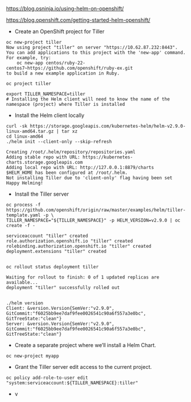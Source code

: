 https://blog.osninja.io/using-helm-on-openshift/

https://blog.openshift.com/getting-started-helm-openshift/


-  Create an OpenShift project for Tiller
```
oc new-project tiller
Now using project "tiller" on server "https://10.62.87.232:8443".
You can add applications to this project with the 'new-app' command. For example, try:
    oc new-app centos/ruby-22-centos7~https://github.com/openshift/ruby-ex.git
to build a new example application in Ruby.

oc project tiller

export TILLER_NAMESPACE=tiller
# Installing the Helm client will need to know the name of the namespace (project) where Tiller is installed
```
- Install the Helm client locally
```
curl -sk https://storage.googleapis.com/kubernetes-helm/helm-v2.9.0-linux-amd64.tar.gz | tar xz
cd linux-amd64
./helm init --client-only --skip-refresh

Creating /root/.helm/repository/repositories.yaml 
Adding stable repo with URL: https://kubernetes-charts.storage.googleapis.com 
Adding local repo with URL: http://127.0.0.1:8879/charts 
$HELM_HOME has been configured at /root/.helm.
Not installing Tiller due to 'client-only' flag having been set
Happy Helming!
```
-  Install the Tiller server
```
oc process -f https://github.com/openshift/origin/raw/master/examples/helm/tiller-template.yaml -p \
TILLER_NAMESPACE="${TILLER_NAMESPACE}" -p HELM_VERSION=v2.9.0 | oc create -f -

serviceaccount "tiller" created
role.authorization.openshift.io "tiller" created
rolebinding.authorization.openshift.io "tiller" created
deployment.extensions "tiller" created


oc rollout status deployment tiller

Waiting for rollout to finish: 0 of 1 updated replicas are available...
deployment "tiller" successfully rolled out


./helm version
Client: &version.Version{SemVer:"v2.9.0", GitCommit:"f6025bb9ee7daf9fee0026541c90a6f557a3e0bc", GitTreeState:"clean"}
Server: &version.Version{SemVer:"v2.9.0", GitCommit:"f6025bb9ee7daf9fee0026541c90a6f557a3e0bc", GitTreeState:"clean"}
```

- Create a separate project where we’ll install a Helm Chart.
```
oc new-project myapp
```

- Grant the Tiller server edit access to the current project.
```
oc policy add-role-to-user edit "system:serviceaccount:${TILLER_NAMESPACE}:tiller"
```

- v

